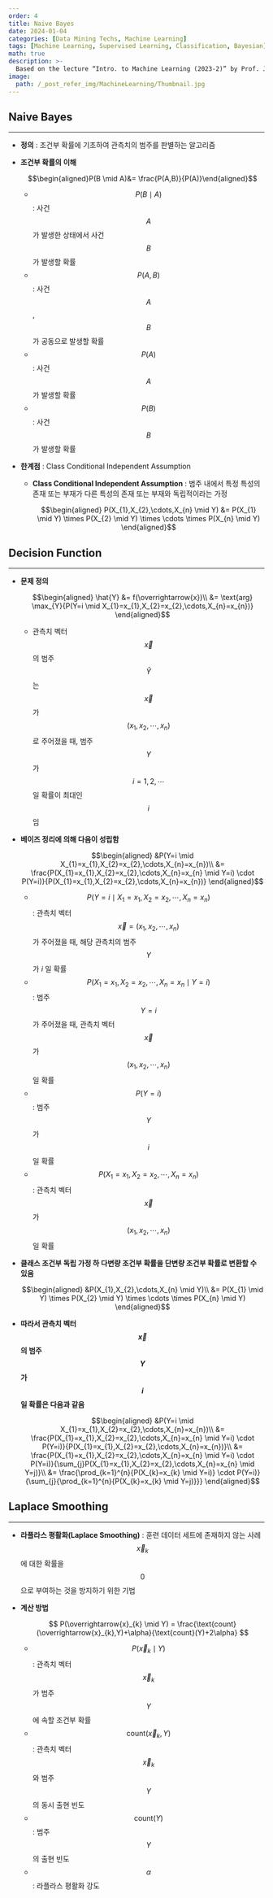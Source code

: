 ```yaml
---
order: 4
title: Naive Bayes
date: 2024-01-04
categories: [Data Mining Techs, Machine Learning]
tags: [Machine Learning, Supervised Learning, Classification, Bayesian]
math: true
description: >-
  Based on the lecture “Intro. to Machine Learning (2023-2)” by Prof. Je Hyuk Lee, Dept. of Data Science, The Grad. School, Kookmin Univ.
image:
  path: /_post_refer_img/MachineLearning/Thumbnail.jpg
---
```


## Naive Bayes
-----

- **정의** : 조건부 확률에 기초하여 관측치의 범주를 판별하는 알고리즘

- **조건부 확률의 이해**

    $$\begin{aligned}P(B \mid A)&= \frac{P(A,B)}{P(A)}\end{aligned}$$

    - $$P(B \mid A)$$ : 사건 $$A$$ 가 발생한 상태에서 사건 $$B$$ 가 발생할 확률
    - $$P(A,B)$$ : 사건 $$A$$, $$B$$ 가 공동으로 발생할 확률
    - $$P(A)$$ : 사건 $$A$$ 가 발생할 확률
    - $$P(B)$$ : 사건 $$B$$ 가 발생할 확률

- **한계점** : Class Conditional Independent Assumption

    - **Class Conditional Independent Assumption** : 범주 내에서 특정 특성의 존재 또는 부재가 다른 특성의 존재 또는 부재와 독립적이라는 가정

        $$\begin{aligned}
        P(X_{1},X_{2},\cdots,X_{n} \mid Y)
        &= P(X_{1} \mid Y) \times P(X_{2} \mid Y) \times \cdots \times P(X_{n} \mid Y)
        \end{aligned}$$

## Decision Function
-----

- **문제 정의**

    $$\begin{aligned}
    \hat{Y}
    &= f(\overrightarrow{x})\\
    &= \text{arg} \max_{Y}{P(Y=i \mid X_{1}=x_{1},X_{2}=x_{2},\cdots,X_{n}=x_{n})}
    \end{aligned}$$

    - 관측치 벡터 $$\overrightarrow{x}$$ 의 범주 $$\hat{Y}$$ 는 $$\overrightarrow{x}$$ 가 $$(x_{1},x_{2},\cdots,x_{n})$$ 로 주어졌을 때, 범주 $$Y$$ 가 $$i=1,2,\cdots$$ 일 확률이 최대인 $$i$$ 임

- **베이즈 정리에 의해 다음이 성립함**

    $$\begin{aligned}
    &P(Y=i \mid X_{1}=x_{1},X_{2}=x_{2},\cdots,X_{n}=x_{n})\\
    &= \frac{P(X_{1}=x_{1},X_{2}=x_{2},\cdots,X_{n}=x_{n} \mid Y=i) \cdot P(Y=i)}{P(X_{1}=x_{1},X_{2}=x_{2},\cdots,X_{n}=x_{n})}
    \end{aligned}$$

    - $$P(Y=i \mid X_{1}=x_{1},X_{2}=x_{2},\cdots,X_{n}=x_{n})$$ : 관측치 벡터 $$\overrightarrow{x}=(x_{1},x_{2},\cdots,x_{n})$$ 가 주어졌을 때, 해당 관측치의 범주 $$Y$$ 가 $i$ 일 확률
    - $$P(X_{1}=x_{1},X_{2}=x_{2},\cdots,X_{n}=x_{n} \mid Y=i)$$ : 범주 $$Y=i$$ 가 주어졌을 때, 관측치 벡터 $$\overrightarrow{x}$$ 가 $$(x_{1},x_{2},\cdots,x_{n})$$ 일 확률
    - $$P(Y=i)$$ : 범주 $$Y$$ 가 $$i$$ 일 확률
    - $$P(X_{1}=x_{1},X_{2}=x_{2},\cdots,X_{n}=x_{n})$$ : 관측치 벡터 $$\overrightarrow{x}$$ 가 $$(x_{1},x_{2},\cdots,x_{n})$$ 일 확률

- **클래스 조건부 독립 가정 하 다변량 조건부 확률을 단변량 조건부 확률로 변환할 수 있음**

    $$\begin{aligned}
    &P(X_{1},X_{2},\cdots,X_{n} \mid Y)\\
    &= P(X_{1} \mid Y) \times P(X_{2} \mid Y) \times \cdots \times P(X_{n} \mid Y)
    \end{aligned}$$

- **따라서 관측치 벡터 $$\overrightarrow{x}$$ 의 범주 $$Y$$ 가 $$i$$ 일 확률은 다음과 같음**

    $$\begin{aligned}
    &P(Y=i \mid X_{1}=x_{1},X_{2}=x_{2},\cdots,X_{n}=x_{n})\\
    &= \frac{P(X_{1}=x_{1},X_{2}=x_{2},\cdots,X_{n}=x_{n} \mid Y=i) \cdot P(Y=i)}{P(X_{1}=x_{1},X_{2}=x_{2},\cdots,X_{n}=x_{n})}\\
    &= \frac{P(X_{1}=x_{1},X_{2}=x_{2},\cdots,X_{n}=x_{n} \mid Y=i) \cdot P(Y=i)}{\sum_{j}P(X_{1}=x_{1},X_{2}=x_{2},\cdots,X_{n}=x_{n} \mid Y=j)}\\
    &= \frac{\prod_{k=1}^{n}{P(X_{k}=x_{k} \mid Y=i)} \cdot P(Y=i)}{\sum_{j}{\prod_{k=1}^{n}{P(X_{k}=x_{k} \mid Y=j)}}}
    \end{aligned}$$

## Laplace Smoothing
-----

- **라플라스 평활화(Laplace Smoothing)** : 훈련 데이터 세트에 존재하지 않는 사례 $$\overrightarrow{x}_{k}$$ 에 대한 확률을 $$0$$ 으로 부여하는 것을 방지하기 위한 기법

- **계산 방법**

    $$
    P(\overrightarrow{x}_{k} \mid Y)
    = \frac{\text{count}(\overrightarrow{x}_{k},Y)+\alpha}{\text{count}(Y)+2\alpha}
    $$

    - $$P(\overrightarrow{x}_{k} \mid Y)$$ : 관측치 벡터 $$\overrightarrow{x}_{k}$$ 가 범주 $$Y$$ 에 속할 조건부 확률
    - $$\text{count}(\overrightarrow{x}_{k},Y)$$ : 관측치 벡터 $$\overrightarrow{x}_{k}$$ 와 범주 $$Y$$ 의 동시 출현 빈도
    - $$\text{count}(Y)$$ : 범주 $$Y$$ 의 출현 빈도
    - $$\alpha$$ : 라플라스 평활화 강도